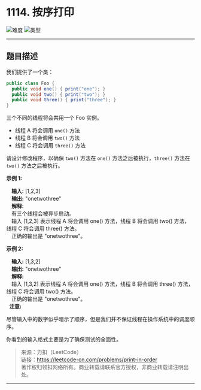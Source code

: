 # 1114. 按序打印

![难度](https://img.shields.io/badge/难度-简单-5cb85c.svg?logo=leetcode&style=flat)  ![类型](https://img.shields.io/badge/类型-多线程-violet.svg?style=flat)

---

## 题目描述

我们提供了一个类：

```java
public class Foo {
  public void one() { print("one"); }
  public void two() { print("two"); }
  public void three() { print("three"); }
}
```

三个不同的线程将会共用一个 Foo 实例。

- 线程 A 将会调用 `one()` 方法  
- 线程 B 将会调用 `two()` 方法  
- 线程 C 将会调用 `three()` 方法  

请设计修改程序，以确保 `two()` 方法在 `one()` 方法之后被执行，`three()` 方法在 `two()` 方法之后被执行。

**示例 1:**

&emsp;**输入:** [1,2,3]  
&emsp;**输出:** "onetwothree"  
&emsp;**解释:**  
&emsp;有三个线程会被异步启动。  
&emsp;输入 [1,2,3] 表示线程 A 将会调用 one() 方法，线程 B 将会调用 two() 方法，线程 C 将会调用 three() 方法。  
&emsp;正确的输出是 "onetwothree"。  

**示例 2:**

&emsp;**输入:** [1,3,2]  
&emsp;**输出:** "onetwothree"  
&emsp;**解释:**  
&emsp;输入 [1,3,2] 表示线程 A 将会调用 one() 方法，线程 B 将会调用 three() 方法，线程 C 将会调用 two() 方法。  
&emsp;正确的输出是 "onetwothree"。  
 
**注意:**

尽管输入中的数字似乎暗示了顺序，但是我们并不保证线程在操作系统中的调度顺序。

你看到的输入格式主要是为了确保测试的全面性。

> 来源：力扣（LeetCode）  
> 链接：https://leetcode-cn.com/problems/print-in-order  
> 著作权归领扣网络所有。商业转载请联系官方授权，非商业转载请注明出处。  

---
